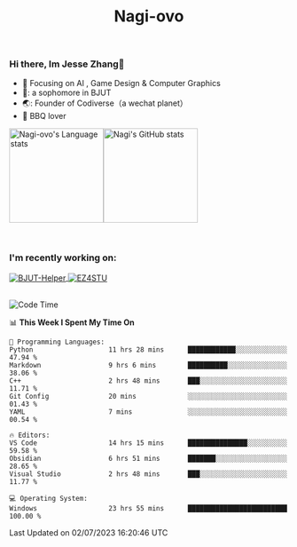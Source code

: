 

<!--
**Nagi-ovo/Nagi-ovo** is a ✨ _special_ ✨ repository because its `README.md` (this file) appears on your GitHub profile.

Here are some ideas to get you started:

- 🔭 I’m currently working on ...
- 🌱 I’m currently learning ...
- 👯 I’m looking to collaborate on ...
- 🤔 I’m looking for help with ...
- 💬 Ask me about ...
- 📫 How to reach me: ...
- 😄 Pronouns: ...
- ⚡ Fun fact: ...
-->
<h1 align="center">Nagi-ovo</h3>


<br />

 ### Hi there, Im Jesse Zhang👋
- :orange_book: Focusing on AI , Game Design & Computer Graphics
- 🔬: a sophomore in BJUT
- 🌏: Founder of Codiverse（a wechat planet）
- :meat_on_bone: BBQ lover

<div style="display:flex; flex-wrap:wrap; height: 200px;">
  <img height="170" src="https://github-readme-stats-git-main-nagi-ovo.vercel.app/api/top-langs/?username=Nagi-ovo&hide=css,scss,html,java&layout=compact&card_width=345&card_height=400" alt="Nagi-ovo's Language stats">
  <img height="170" src="https://github-readme-stats-git-main-nagi-ovo.vercel.app/api?username=Nagi-ovo&show_icons=true&theme=radical" alt="Nagi's GitHub stats">
</div>

### I'm recently working on:</a>

 <div>
<a href="https://github.com/Open-BJUT/BJUT-Helper">
  <img align="center" src="https://github-readme-stats-git-main-nagi-ovo.vercel.app/api/pin/?username=Nagi-ovo&repo=BJUT-Helper" alt="BJUT-Helper">
</a>
<a href="https://github.com/Nagi-ovo/EZ4STU">
  <img align="center" src="https://github-readme-stats-git-main-nagi-ovo.vercel.app/api/pin/?username=Nagi-ovo&repo=EZ4STU" alt="EZ4STU">
</a>  
</div>

<br />

<!--START_SECTION:waka-->
![Code Time](http://img.shields.io/badge/Code%20Time-60%20hrs%2022%20mins-blue)

📊 **This Week I Spent My Time On** 

```text
💬 Programming Languages: 
Python                   11 hrs 28 mins      ████████████░░░░░░░░░░░░░   47.94 % 
Markdown                 9 hrs 6 mins        ██████████░░░░░░░░░░░░░░░   38.06 % 
C++                      2 hrs 48 mins       ███░░░░░░░░░░░░░░░░░░░░░░   11.71 % 
Git Config               20 mins             ░░░░░░░░░░░░░░░░░░░░░░░░░   01.43 % 
YAML                     7 mins              ░░░░░░░░░░░░░░░░░░░░░░░░░   00.54 % 

🔥 Editors: 
VS Code                  14 hrs 15 mins      ███████████████░░░░░░░░░░   59.58 % 
Obsidian                 6 hrs 51 mins       ███████░░░░░░░░░░░░░░░░░░   28.65 % 
Visual Studio            2 hrs 48 mins       ███░░░░░░░░░░░░░░░░░░░░░░   11.77 % 

💻 Operating System: 
Windows                  23 hrs 55 mins      █████████████████████████   100.00 % 
```


 Last Updated on 02/07/2023 16:20:46 UTC
<!--END_SECTION:waka-->



